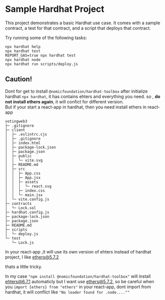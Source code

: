 # Sample Hardhat Project

This project demonstrates a basic Hardhat use case. It comes with a sample contract, a test for that contract, and a script that deploys that contract.

Try running some of the following tasks:

```shell
npx hardhat help
npx hardhat test
REPORT_GAS=true npx hardhat test
npx hardhat node
npx hardhat run scripts/deploy.js
```

## Caution!
Dont for get to install `@nomicfoundation/hardhat-toolbox` after initialize hardhat `npx hardhat`, it has contains ehters and everything you need. 
so , **do not install ethers again**, it will confict for different version.  
But if your start a react-app in hardhat, then you need install ethers in react-app
```
votingweb3
├─ .gitignore
├─ client
│  ├─ .eslintrc.cjs
│  ├─ .gitignore
│  ├─ index.html
│  ├─ package-lock.json
│  ├─ package.json
│  ├─ public
│  │  └─ vite.svg
│  ├─ README.md
│  ├─ src
│  │  ├─ App.css
│  │  ├─ App.jsx
│  │  ├─ assets
│  │  │  └─ react.svg
│  │  ├─ index.css
│  │  └─ main.jsx
│  └─ vite.config.js
├─ contracts
│  └─ Lock.sol
├─ hardhat.config.js
├─ package-lock.json
├─ package.json
├─ README.md
├─ scripts
│  └─ deploy.js
└─ test
   └─ Lock.js

```


In your react-app ,it will use its own version of ehters instead of hardhat project, I like ethers@5.7.2  

thats a little tricky.


In my case `"npm install @nomicfoundation/hardhat-toolbox"` will install ehters@6.7.1 automaticly
but I want use ethers@5.7.2, so be careful when you `import {ethers} from "ethers"` in your react-app, dont import from hardhat, it will conflict like `"No loader found for .node...."" `

